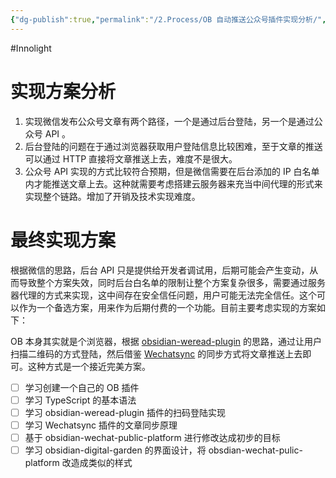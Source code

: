 ```yaml
---
{"dg-publish":true,"permalink":"/2.Process/OB 自动推送公众号插件实现分析/","created":"2025-03-06T09:17:16.875+08:00","updated":"2025-03-09T21:22:41.224+08:00"}
---
```


#Innolight

# 实现方案分析

1. 实现微信发布公众号文章有两个路径，一个是通过后台登陆，另一个是通过公众号 API 。
2. 后台登陆的问题在于通过浏览器获取用户登陆信息比较困难，至于文章的推送可以通过 HTTP 直接将文章推送上去，难度不是很大。
3. 公众号 API 实现的方式比较符合预期，但是微信需要在后台添加的 IP 白名单内才能推送文章上去。这种就需要考虑搭建云服务器来充当中间代理的形式来实现整个链路。增加了开销及技术实现难度。

# 最终实现方案

根据微信的思路，后台 API 只是提供给开发者调试用，后期可能会产生变动，从而导致整个方案失效，同时后台白名单的限制让整个方案复杂很多，需要通过服务器代理的方式来实现，这中间存在安全信任问题，用户可能无法完全信任。这个可以作为一个备选方案，用来作为后期付费的一个功能。目前主要考虑实现的方案如下：

OB 本身其实就是个浏览器，根据 [obsidian-weread-plugin](https://github.com/zhaohongxuan/obsidian-weread-plugin) 的思路，通过让用户扫描二维码的方式登陆，然后借鉴 [Wechatsync](https://github.com/wechatsync/Wechatsync) 的同步方式将文章推送上去即可。这种方式是一个接近完美方案。

- [ ] 学习创建一个自己的 OB 插件
- [ ] 学习 TypeScript 的基本语法
- [ ] 学习 obsidian-weread-plugin 插件的扫码登陆实现
- [ ] 学习 Wechatsync 插件的文章同步原理
- [ ] 基于 obsidian-wechat-public-platform 进行修改达成初步的目标
- [ ] 学习 obsidian-digital-garden 的界面设计，将 obsdian-wechat-pulic-platform 改造成类似的样式